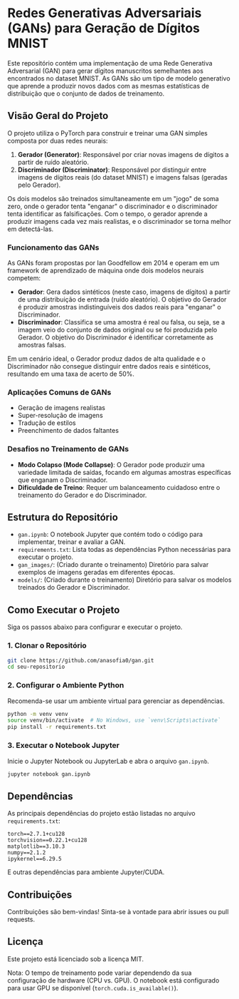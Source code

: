 # Redes Generativas Adversariais (GANs) para Geração de Dígitos MNIST

Este repositório contém uma implementação de uma Rede Generativa Adversarial (GAN) para gerar dígitos manuscritos semelhantes aos encontrados no dataset MNIST. As GANs são um tipo de modelo generativo que aprende a produzir novos dados com as mesmas estatísticas de distribuição que o conjunto de dados de treinamento.

## Visão Geral do Projeto

O projeto utiliza o PyTorch para construir e treinar uma GAN simples composta por duas redes neurais:

1.  **Gerador (Generator)**: Responsável por criar novas imagens de dígitos a partir de ruído aleatório.
2.  **Discriminador (Discriminator)**: Responsável por distinguir entre imagens de dígitos reais (do dataset MNIST) e imagens falsas (geradas pelo Gerador).

Os dois modelos são treinados simultaneamente em um "jogo" de soma zero, onde o gerador tenta "enganar" o discriminador e o discriminador tenta identificar as falsificações. Com o tempo, o gerador aprende a produzir imagens cada vez mais realistas, e o discriminador se torna melhor em detectá-las.

### Funcionamento das GANs

As GANs foram propostas por Ian Goodfellow em 2014 e operam em um framework de aprendizado de máquina onde dois modelos neurais competem:
* **Gerador**: Gera dados sintéticos (neste caso, imagens de dígitos) a partir de uma distribuição de entrada (ruído aleatório). O objetivo do Gerador é produzir amostras indistinguíveis dos dados reais para "enganar" o Discriminador.
* **Discriminador**: Classifica se uma amostra é real ou falsa, ou seja, se a imagem veio do conjunto de dados original ou se foi produzida pelo Gerador. O objetivo do Discriminador é identificar corretamente as amostras falsas.

Em um cenário ideal, o Gerador produz dados de alta qualidade e o Discriminador não consegue distinguir entre dados reais e sintéticos, resultando em uma taxa de acerto de 50%.

### Aplicações Comuns de GANs

* Geração de imagens realistas
* Super-resolução de imagens
* Tradução de estilos
* Preenchimento de dados faltantes

### Desafios no Treinamento de GANs

* **Modo Colapso (Mode Collapse)**: O Gerador pode produzir uma variedade limitada de saídas, focando em algumas amostras específicas que enganam o Discriminador.
* **Dificuldade de Treino**: Requer um balanceamento cuidadoso entre o treinamento do Gerador e do Discriminador.

## Estrutura do Repositório

* `gan.ipynb`: O notebook Jupyter que contém todo o código para implementar, treinar e avaliar a GAN.
* `requirements.txt`: Lista todas as dependências Python necessárias para executar o projeto.
* `gan_images/`: (Criado durante o treinamento) Diretório para salvar exemplos de imagens geradas em diferentes épocas.
* `models/`: (Criado durante o treinamento) Diretório para salvar os modelos treinados do Gerador e Discriminador.

## Como Executar o Projeto

Siga os passos abaixo para configurar e executar o projeto.

### 1. Clonar o Repositório

```bash
git clone https://github.com/anasofia0/gan.git
cd seu-repositorio
```

### 2. Configurar o Ambiente Python

Recomenda-se usar um ambiente virtual para gerenciar as dependências.

```bash
python -m venv venv
source venv/bin/activate  # No Windows, use `venv\Scripts\activate`
pip install -r requirements.txt
```

### 3. Executar o Notebook Jupyter

Inicie o Jupyter Notebook ou JupyterLab e abra o arquivo ```gan.ipynb```.

```bash
jupyter notebook gan.ipynb
```

## Dependências

As principais dependências do projeto estão listadas no arquivo ```requirements.txt```:

    torch==2.7.1+cu128 
    torchvision==0.22.1+cu128
    matplotlib==3.10.3
    numpy==2.1.2
    ipykernel==6.29.5

E outras dependências para ambiente Jupyter/CUDA.

## Contribuições

Contribuições são bem-vindas! Sinta-se à vontade para abrir issues ou pull requests.

## Licença

Este projeto está licenciado sob a licença MIT.

Nota: O tempo de treinamento pode variar dependendo da sua configuração de hardware (CPU vs. GPU). O notebook está configurado para usar GPU se disponível (```torch.cuda.is_available()```).